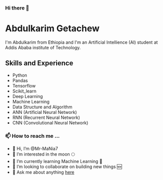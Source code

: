 ### Hi there 👋

# Abdulkarim Getachew

I'm Abdulkarim from Ethiopia and I'm an Artificial Intellience (AI) student at Addis Ababa institute of Technology.

## Skills and Experience
* Python
* Pandas
* Tensorflow
* Scikit_learn
* Deep Learning
* Machine Learning
* Data Structure and Algorithm
* ANN (Artificial Neural Network)
* RNN (Recurrent Neural Network)
* CNN (Convolutional Neural Network)

<!-- | <a href="https://github.com/Mr-MaNia7/github-readme-stats"><img align="center" src="https://github-readme-stats.vercel.app/api?username=Mr-MaNia7&show_icons=true&include_all_commits=true&theme=buefy&hide_border=true" alt="Anurag's github stats" /></a> | <a href="https://github.com/Mr-MaNia7/github-readme-stats"><img align="center" src="https://github-readme-stats.vercel.app/api/top-langs/?username=Mr-MaNia7&layout=compact&theme=buefy&hide_border=true" /></a> |
| ------------- | ------------- | -->

### 📫 How to reach me ...
- 👋 Hi, I’m @Mr-MaNia7
- 👀 I’m interested in the moon 🌕
- 🌱 I’m currently learning Machine Learning 🤖
- 💞️ I’m looking to collaborate on building new things 🆕
- 💬 Ask me about anything [here](https://github.com/Mr-MaNia7/Mr-MaNia7/issues)
